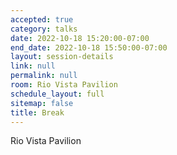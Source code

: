```yaml
---
accepted: true
category: talks
date: 2022-10-18 15:20:00-07:00
end_date: 2022-10-18 15:50:00-07:00
layout: session-details
link: null
permalink: null
room: Rio Vista Pavilion
schedule_layout: full
sitemap: false
title: Break
---
```


Rio Vista Pavilion
